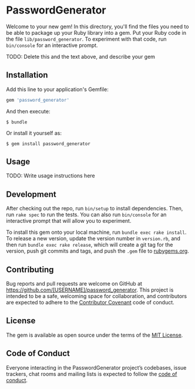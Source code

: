 # PasswordGenerator

Welcome to your new gem! In this directory, you'll find the files you need to be able to package up your Ruby library into a gem. Put your Ruby code in the file `lib/password_generator`. To experiment with that code, run `bin/console` for an interactive prompt.

TODO: Delete this and the text above, and describe your gem

## Installation

Add this line to your application's Gemfile:

```ruby
gem 'password_generator'
```

And then execute:

    $ bundle

Or install it yourself as:

    $ gem install password_generator

## Usage

TODO: Write usage instructions here

## Development

After checking out the repo, run `bin/setup` to install dependencies. Then, run `rake spec` to run the tests. You can also run `bin/console` for an interactive prompt that will allow you to experiment.

To install this gem onto your local machine, run `bundle exec rake install`. To release a new version, update the version number in `version.rb`, and then run `bundle exec rake release`, which will create a git tag for the version, push git commits and tags, and push the `.gem` file to [rubygems.org](https://rubygems.org).

## Contributing

Bug reports and pull requests are welcome on GitHub at https://github.com/[USERNAME]/password_generator. This project is intended to be a safe, welcoming space for collaboration, and contributors are expected to adhere to the [Contributor Covenant](http://contributor-covenant.org) code of conduct.

## License

The gem is available as open source under the terms of the [MIT License](https://opensource.org/licenses/MIT).

## Code of Conduct

Everyone interacting in the PasswordGenerator project’s codebases, issue trackers, chat rooms and mailing lists is expected to follow the [code of conduct](https://github.com/[USERNAME]/password_generator/blob/master/CODE_OF_CONDUCT.md).
